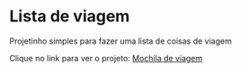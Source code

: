 <h1>Lista de viagem </h1>

Projetinho simples para fazer uma lista de coisas de viagem

Clique no link para ver o projeto: 
[Mochila de viagem](https://mochila-viagem-ruby.vercel.app/)

